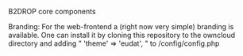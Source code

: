B2DROP core components

Branding:
For the web-frontend a (right now very simple) branding is available.
One can install it by cloning this repository to the owncloud directory and adding 
" 'theme' => 'eudat', " to <owncloud>/config/config.php
